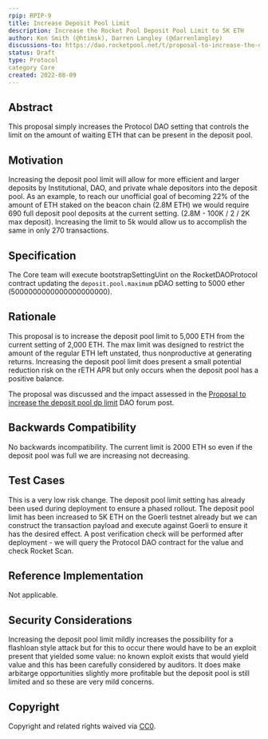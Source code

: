 ```yaml
---
rpip: RPIP-9 
title: Increase Deposit Pool Limit 
description: Increase the Rocket Pool Deposit Pool Limit to 5K ETH
author: Ken Smith (@htimsk), Darren Langley (@darrenlangley)
discussions-to: https://dao.rocketpool.net/t/proposal-to-increase-the-deposit-pool-dp-limit/817
status: Draft
type: Protocol
category Core
created: 2022-08-09
---
```


## Abstract
This proposal simply increases the Protocol DAO setting that controls the limit on the amount of waiting ETH that can be present in the deposit pool.

## Motivation
Increasing the deposit pool limit will allow for more efficient and larger deposits by Institutional, DAO, and private whale depositors into the deposit pool. As an example, to reach our unofficial goal of becoming 22% of the amount of ETH staked on the beacon chain (2.8M ETH) we would require 690 full deposit pool deposits at the current setting. (2.8M - 100K / 2 / 2K max deposit). Increasing the limit to 5k would allow us to accomplish the same in only 270 transactions.

## Specification
The Core team will execute bootstrapSettingUint on the RocketDAOProtocol contract updating the `deposit.pool.maximum` pDAO setting to 5000 ether (5000000000000000000000).   

## Rationale
This proposal is to increase the deposit pool limit to 5,000 ETH from the current setting of 2,000 ETH. The max limit was designed to restrict the amount of the regular ETH left unstated, thus nonproductive at generating returns. Increasing the deposit pool limit does present a small potential reduction risk on the rETH APR but only occurs when the deposit pool has a positive balance.

The proposal was discussed and the impact assessed in the [Proposal to increase the deposit pool dp limit](https://dao.rocketpool.net/t/proposal-to-increase-the-deposit-pool-dp-limit/817) DAO forum post.

## Backwards Compatibility
No backwards incompatibility. The current limit is 2000 ETH so even if the deposit pool was full we are increasing not decreasing.

## Test Cases
This is a very low risk change. The deposit pool limit setting has already been used during deployment to ensure a phased rollout. The deposit pool limit has been increased to 5K ETH on the Goerli testnet already but we can construct the transaction payload and execute against Goerli to ensure it has the desired effect.
A post verification check will be performed after deployment - we will query the Protocol DAO contract for the value and check Rocket Scan.

## Reference Implementation
Not applicable.

## Security Considerations
Increasing the deposit pool limit mildly increases the possibility for a flashloan style attack but for this to occur there would have to be an exploit present that yielded some value: no known exploit exists that would yield value and this has been carefully considered by auditors. It does make arbitarge opportunities slightly more profitable but the deposit pool is still limited and so these are very mild concerns.  

## Copyright
Copyright and related rights waived via [CC0](https://creativecommons.org/publicdomain/zero/1.0/).
